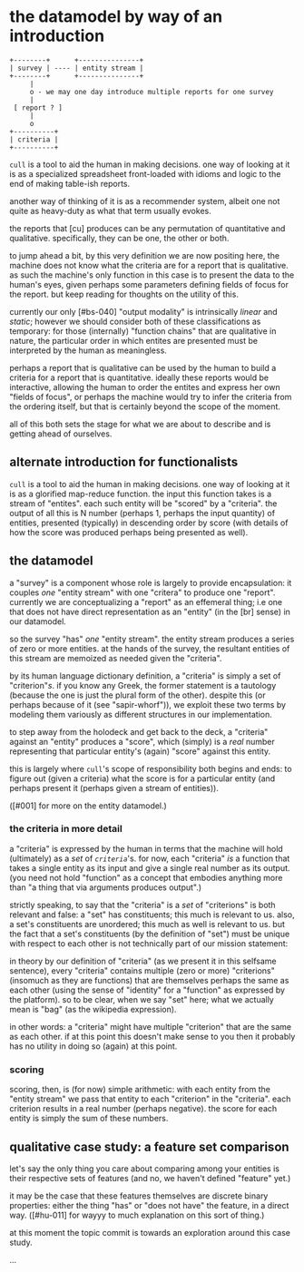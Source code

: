 # the datamodel by way of an introduction

    +--------+      +---------------+
    | survey | ---- | entity stream |
    +--------+      +---------------+
         |
         o - we may one day introduce multiple reports for one survey
         |
     [ report ? ]
         |
         o
    +----------+
    | criteria |
    +----------+


`cull` is a tool to aid the human in making decisions. one way of
looking at it is as a specialized spreadsheet front-loaded with idioms
and logic to the end of making table-ish reports.

another way of thinking of it is as a recommender system, albeit one
not quite as heavy-duty as what that term usually evokes.

the reports that [cu] produces can be any permutation of quantitative and
qualitative. specifically, they can be one, the other or both.

to jump ahead a bit, by this
very definition we are now positing here, the machine does not know what
the criteria are for a report that is qualitative. as such the machine's
only function in this case is to present the data to the human's eyes,
given perhaps some parameters defining fields of focus for the report.
but keep reading for thoughts on the utility of this.

currently our only [#bs-040] "output modality" is intrinsically *linear*
and *static*; however we should consider both of these classifications
as temporary: for those (internally) "function chains" that are
qualitative in nature, the particular order in which entites are
presented must be interpreted by the human as meaningless.

perhaps a report that is qualitative can be used by the human to build a
criteria for a report that is quantitative. ideally these reports would
be interactive, allowing the human to order the entites and express her
own "fields of focus", or perhaps the machine would try to infer the
criteria from the ordering itself, but that is certainly beyond the
scope of the moment.

all of this both sets the stage for what we are about to describe and is
getting ahead of ourselves.



## alternate introduction for functionalists

`cull` is a tool to aid the human in making decisions. one way of
looking at it is as a glorified map-reduce function. the input this
function takes is a stream of "entites". each such entity will be
"scored" by a "criteria". the output of all this is N number (perhaps 1,
perhaps the input quantity) of entities, presented (typically) in
descending order by score (with details of how the score was produced
perhaps being presented as well).



## the datamodel

a "survey" is a component whose role is largely to provide
encapsulation: it couples *one* "entity stream" with one "critera" to
produce one "report". currently we are conceptualizing a "report" as an
effemeral thing; i.e one that does not have direct representation as an
"entity" (in the [br] sense) in our datamodel.

so the survey "has" *one* "entity stream". the entity stream produces a
series of zero or more entities. at the hands of the survey, the resultant
entities of this stream are memoized as needed given the "criteria".

by its human language dictionary definition, a "criteria" is simply a
set of "criterion"*s*. if you know any Greek, the former statement is a
tautology (because the one is just the plural form of the other). despite
this (or perhaps because of it (see "sapir-whorf")), we exploit these
two terms by modeling them variously as different structures in our
implementation.

to step away from the holodeck and get back to the deck, a "criteria"
against an "entity" produces a "score", which (simply) is a *real* number
representing that particular entity's (again) "score" against this entity.

this is largely where `cull`'s scope of responsibility both begins and
ends: to figure out (given a criteria) what the score is for a particular
entity (and perhaps present it (perhaps given a stream of entities)).

([#001] for more on the entity datamodel.)



### the criteria in more detail

a "criteria" is expressed by the human in terms that the machine will
hold (ultimately) as a *set* of *`criteria`*'s. for now, each
"criteria" *is* a function that takes a single entity as its input and
give a single real number as its output. (you need not hold "function"
as a concept that embodies anything more than "a thing that via
arguments produces output".)

strictly speaking, to say that the "criteria" is a *set* of "criterions"
is both relevant and false: a "set" has constituents; this much is
relevant to us. also, a set's constituents are unordered; this much as
well is relevant to us. but the fact that a set's constituents (by the
definition of "set") must be unique with respect to each other is not
technically part of our mission statement:

in theory by our definition of "criteria" (as we present it in this
selfsame sentence), every "criteria" contains multiple (zero or more)
"criterions" (insomuch as they are functions) that are themselves
perhaps the same as each other (using the sense of "identity" for a
"function" as expressed by the platform). so to be clear, when we say
"set" here; what we actually mean is "bag" (as the wikipedia expression).

in other words: a "criteria" might have multiple "criterion" that are
the same as each other. if at this point this doesn't make sense to you
then it probably has no utility in doing so (again) at this point.



### scoring

scoring, then, is (for now) simple arithmetic: with each entity from
the "entity stream" we pass that entity to each "criterion" in the
"criteria". each criterion results in a real number (perhaps negative).
the score for each entity is simply the sum of these numbers.




## qualitative case study: a feature set comparison

let's say the only thing you care about comparing among your entities is
their respective sets of features (and no, we haven't defined "feature" yet.)

it may be the case that these features themselves are discrete binary
properties: either the thing "has" or "does not have" the feature, in a
direct way. ([#hu-011] for wayyy to much explanation on this sort of thing.)

at this moment the topic commit is towards an exploration around this case
study.

...

